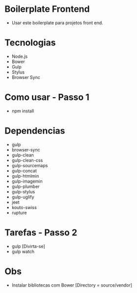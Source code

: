 # Boilerplate Frontend

- Usar este boilerplate para projetos front end.

# Tecnologias

- Node.js
- Bower
- Gulp
- Stylus
- Browser Sync

# Como usar - Passo 1
- npm install

# Dependencias 

- gulp
- browser-sync 
- gulp-clean
- gulp-clean-css 
- gulp-sourcemaps
- gulp-concat
- gulp-htmlmin
- gulp-imagemin
- gulp-plumber
- gulp-stylus
- gulp-uglify
- jeet
- kouto-swiss 
- rupture

# Tarefas - Passo 2
- gulp [Divirta-se]
- gulp watch

# Obs
- Instalar bibliotecas com Bower [Directory = source/vendor]
